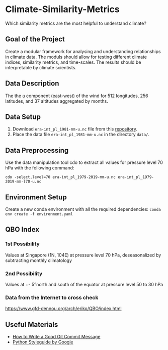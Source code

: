 # Climate-Similarity-Metrics
Which similarity metrics are the most helpful to understand climate?

## Goal of the Project
Create a modular framework for analysing and understanding relationships in climate data. The moduls should allow for testing different climate indices, similarity metrics, and time-scales. The results should be interpretable by climate scientists.

## Data Description

The the *u* component (east-west) of the wind for 512 longitudes, 256 latitudes, and 37 altitudes aggregated by months.

## Data Setup

1. Download `era-int_pl_1981-mm-u.nc` file from this [repository](https://nextcloud.scc.kit.edu/s/cwpp3wdQPcm96jq).
2. Place the data file `era-int_pl_1981-mm-u.nc` in the directory `data/`.

##  Data Preprocessing
Use the data manipulation tool cdo to extract all values for pressure level 70 hPa with the following command:

`cdo -select,level=70 era-int_pl_1979-2019-mm-u.nc era-int_pl_1979-2019-mm-l70-u.nc`

## Environment Setup

Create a new conda environment with all the required dependencies:
`conda env create -f environment.yaml`

## QBO Index

### 1st Possibility

Values at Singapore (1N, 104E) at pressure level 70 hPa, deseasonalized by subtracting monthly climatology

### 2nd Possibility

Values at +- 5°north and south of the equator at pressure level 50 to 30 hPa

### Data from the Internet to cross check

https://www.gfd-dennou.org/arch/eriko/QBO/index.html

## Useful Materials
* [How to Write a Good Git Commit Message](https://chris.beams.io/posts/git-commit/)
* [Python Styleguide by Google](http://google.github.io/styleguide/pyguide.html)
